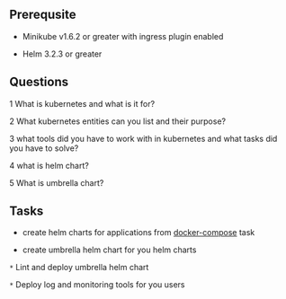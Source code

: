## Prerequsite

* Minikube v1.6.2 or greater with ingress plugin enabled

* Helm 3.2.3 or greater

## Questions

1 What is kubernetes and what is it for?

2 What kubernetes entities can you list and their purpose?

3 what tools did you have to work with in kubernetes and what tasks did you have to solve?

4 what is helm chart?

5 What is umbrella chart?


## Tasks

* create helm charts for applications from [docker-compose](../03%20-%20docker-compose) task

* create umbrella helm chart for you helm charts

`*` Lint and deploy umbrella helm chart

`*` Deploy log and monitoring tools for you users



